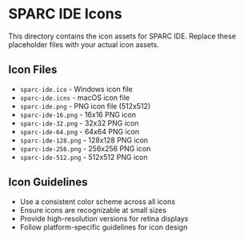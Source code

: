 # SPARC IDE Icons

This directory contains the icon assets for SPARC IDE. Replace these placeholder files with your actual icon assets.

## Icon Files

- `sparc-ide.ico` - Windows icon file
- `sparc-ide.icns` - macOS icon file
- `sparc-ide.png` - PNG icon file (512x512)
- `sparc-ide-16.png` - 16x16 PNG icon
- `sparc-ide-32.png` - 32x32 PNG icon
- `sparc-ide-64.png` - 64x64 PNG icon
- `sparc-ide-128.png` - 128x128 PNG icon
- `sparc-ide-256.png` - 256x256 PNG icon
- `sparc-ide-512.png` - 512x512 PNG icon

## Icon Guidelines

- Use a consistent color scheme across all icons
- Ensure icons are recognizable at small sizes
- Provide high-resolution versions for retina displays
- Follow platform-specific guidelines for icon design
